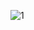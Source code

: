 ![1](https://static.wikia.nocookie.net/clubpenguinjourney/images/e/ec/Fluffy_Pin.png/revision/latest/scale-to-width-down/50?cb=20230328004519) 
